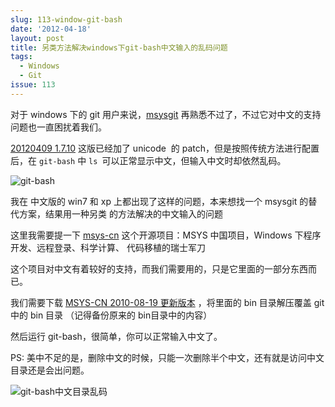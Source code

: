 ```yaml
---
slug: 113-window-git-bash
date: '2012-04-18'
layout: post
title: 另类方法解决windows下git-bash中文输入的乱码问题
tags:
  - Windows
  - Git
issue: 113
---
```


对于 windows 下的 git 用户来说，[msysgit] 再熟悉不过了，不过它对中文的支持问题也一直困扰着我们。

[20120409 1.7.10][1] 这版已经加了 unicode  的 patch，但是按照传统方法进行配置后，在 `git-bash` 
中 `ls `可以正常显示中文，但输入中文时却依然乱码。

![git-bash](https://github.com/greatghoul/greatghoul.github.io/assets/208966/02672669-f9e8-4c9a-840d-77ff9e305a82)

我在 中文版的 win7 和 xp 上都出现了这样的问题，本来想找一个 msysgit 的替代方案，结果用一种另类
的方法解决的中文输入的问题

这里我需要提一下 [msys-cn] 这个开源项目：MSYS 中国项目，Windows 下程序开发、远程登录、科学计算、
代码移植的瑞士军刀

这个项目对中文有着较好的支持，而我们需要用的，只是它里面的一部分东西而已。

我们需要下载 [MSYS-CN 2010-08-19 更新版本][2] ，将里面的 bin 目录解压覆盖 git 中的 bin 目录
（记得备份原来的 bin目录中的内容）

然后运行 git-bash，很简单，你可以正常输入中文了。

PS: 美中不足的是，删除中文的时候，只能一次删除半个中文，还有就是访问中文目录还是会出问题。

![git-bash中文目录乱码](https://github.com/greatghoul/greatghoul.github.io/assets/208966/e5a0fb61-3fc6-4f7e-8996-f5c2cabbca13)

[1]: http://code.google.com/p/msysgit/downloads/detail?name=Git-1.7.10-preview20120409.exe&amp;can=2&amp;q=full+installer+official+git
[2]: http://code.google.com/p/msys-cn/downloads/detail?name=MSYS-Update.7z&amp;can=2&amp;q=
[msys-cn]: http://code.google.com/p/msys-cn/
[msysgit]: http://code.google.com/p/msysgit/
